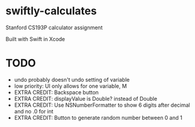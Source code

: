# swiftly-calculates
Stanford CS193P calculator assignment

Built with Swift in Xcode


# TODO

- undo probably doesn't undo setting of variable
- low priority: UI only allows for one variable, M
- EXTRA CREDIT: Backspace button
- EXTRA CREDIT: displayValue is Double? instead of Double
- EXTRA CREDIT: Use NSNumberFormatter to show 6 digits after decimal and no .0 for int
- EXTRA CREDIT: Button to generate random number between 0 and 1
